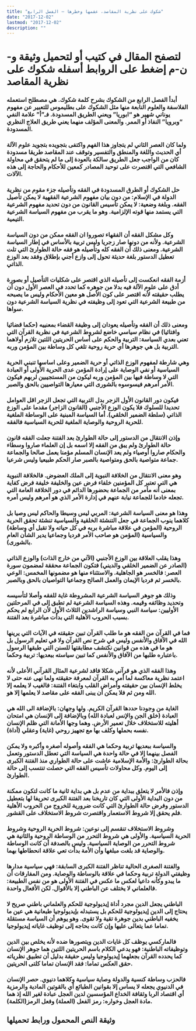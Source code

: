 ```yaml
---
title: "شكوك على نظرية المقاصد، عقمها وخطرها – الفصل الرابع"
date: "2017-12-02"
lastmod: "2017-12-02"
description: ""
---
```

# **لتصفح المقال في كتيب أو لتحميل وثيقة و-ن-م إضغط على الروابط أسفله** **شكوك على نظرية المقاصد**

### أبدأ الفصل الرابع من الشكوك بشرح كلمة شكوك. هي مصطلح استعمله الفلاسفة والعلوم النابعة منها مثل الشكوك على بطليموس للتعبير عن مفهوم يوناني شهير هو “ابوريا” ويعني الطريق المسدودة. فـ”أ” علامة النفي “وبرويا” النفاذ أو الممر. والمعنى المؤلف منهما يعني طريق العلاج النظري المسدودة.

### ولما كان العصر الثاني لم يتجاوز هذا الفهم واكتفى بتجويده بتجويد علوم الآلة أي الحديث واللغة والمنطق والتفسير وتوقف عند المقاصد طريقا مسدودة كان من الواجب جعل الطريق سالكة بالعودة إلى ما لم يتحقق في محاولة الشافعي التي اقتصرت على توحيد المصادر كمعين للأحكام والحاجة إلى هذه الآلات.

### حل الشكوك أو الطرق المسدودة في الفقه وتأصيله جزء مقوم من نظرية الدولة في الإسلام: من دون بيان مفهوم الشرعية الفقهية لا يمكن تأصيل الفقه. وبلغة وضعية: لا يمكن تأسيس القانون من دون تحديد مفهوم الشرعية التي يستمد منها قوته الإلزامية. وهو ما يقرب من مفهوم السياسة الشرعية التيمية.

### وكل مشكل الفقه أن الفقهاء تصوروا ان الفقه ممكن من دون السياسة الشرعية. ولأنه من دونها صار زجريا وليس تربية بالأساس في إطار السياسة الشرعية. ومعنى ذلك أن الفقه كله وتأصيله هو فقه حالة الطوارئ التي تلت تعطيل الدستور بلغة حديثة تحول إلى وازع أجني بإطلاق وفقد بعد الوزع الذاتي.

### أزمة الفقه انعكست إلى تأصيله الذي اقتصر على شكليات التأصيل أو بصورة أدق على علوم الآلة فيه بدلا من جوهره كما تحدد في العصر الأول دون أن يطلب حقيقته لأنه اقتصر على كون الأصل هو معين الأحكام وليس ما يصبحه من طبيعة الشرعية التي تعود إلى وظيفته في نظرية السياسة الشرعية دون سواها.

### ومعنى ذلك أن الفقه وتأصيله يعودان إلى وظيفة القضاء بمعنييه (حكما قضائيا وافتائيا) في نظام سياسي خاضع لشروط الشرعية في نظرية القرآن التي تعني بعدي السياسة: التربية والحكم على أساس الحريتين اللتين تلازم أولاهما التربية بل هي جوهرها أي حرية روحية تلغي كل وساطة بين المؤمن وربه.

### وهي شارطة لمفهوم الوزع الذاتي أو حرية الضمير وعلى اساسها تنبني الحرية السياسية أو نفي الوصاية على إرادة المؤمن عدى الحرية الأولى أو العبادة التي لا وساطة فيها بين المؤمن وربه ليكون من المستجيبين لربهم فيكون الأمر أمرهم فيسوسوه بالشورى التي معيارها التواصيين بالحق والصبر.

### فيكون دور القانون الأول الزجر بدل التربية التي تجعل الزجر اقل العوامل تحديدا للسلوك فلا يكون الوزع الأجنبي (القانون الزاجر) مقدما على الوزع الذاتي (سلطة الضمير الخلقي). أما السياسة المبنية على الوساطة الملغية للحرية الروحية والوصاية الملغية للحرية السياسية فالفقه.

### وإذن الانتقال من الدستور إلى حالة الطوارئ بعد الفتنة جعلت الفقه قانون حالة الطوارئ ولم يبق من الفقه إلا اسمه بل إن العلماء صاروا وسطاء والحكام صاروا أوصياء ولم يعد الإنسان المسلم مؤمنا يعمل صالحا والجماعة جماعة متواصية بالحق ومتواصية بالصبر صار الحكم طبيعيا وليس شرعيا.

### وهو معنى الانتقال من الخلافة النبوية إلى الملك العضوض. فالخلافة النبوية هي التي تعتبر كل المؤمنين خلفاء فرض عين والخليفة خليفة فرض كفاية بمعنى أنه مأمر من الجماعة بحضورها الدائم في دور الخلافة العامة التي تجعله خادما للجماعة نيابة عنهم في إدارة الأمر الذي هو أمرهم وليس أمره.

### وهذا هو معنى السياسة الشرعية: المربي ليس وسيطا والحاكم ليس وصيا بل كلاهما ينوب الجماعة في جعل التنشئة الخلقية والسياسية تنشئة تحقق الحرية الروحية (المؤمن في علاقة مباشرة بربه في كل حياته ولا تقبل أي وساطة) والسياسية (المؤمن هو صاحب الأمر فرديا وجماعيا يدير الشأن العام بالشورى).

### وهذا يقلب العلاقة بين الوزع الأجنبي (الآتي من خارج الذات) والوزع الذاتي (الصادر عن الضمير الخلقي والديني) فتكون الجماعة محققة لمضمون سورة العصر: فالخسر هو الجاهلية. والاستثناء منها هو مضمونها المخمس: الوعي بالخسر ثم فرديا الإيمان والعمل الصالح وجماعيا التواصيان بالحق وبالصبر.

### وذلك هو جوهر السياسة الشرعية المشروطة غاية للفقه وأصلا لتأسيسه وتحديد وظائفه وقيمه. وهذه السياسة الشرعية لم تطبق إلى في المرحلتين الأوليين: سياسة النبي وسياسة الراشدين الثلاث الأول لأن الرابع لم يحكم بسبب الحروب الأهلية التي بدأت مباشرة بعد الفتنة.

### فما في القرآن من الفقه هو ما طلب القرآن تبين حقيقته في الآيات التي يرينها الله في الآفاق والأنفس وليس في شرح نص القرآن ولا في تعليم الرسول بل هو ما في هذه من قوانين نكتشف مطابقتها للسنن التي طبقها الرسول باعتباره طلبها من الآفاق والأنفس كما تبين سياسته ببعديها: تربية وحكما.

### وهذا الفقه الذي هو قرآني شكلا فاقد لشرعية المثال القرآني الأعلى لأنه اعتمد نظرية معاكسة لما أمر به القرآن لمعرفة حقيقته ولما نهى عنه حتى لا يخلط الإنسان بين حقيقته وأمراض القلب وابتغاء الفتنة: فالغيب لا يعلمه إلا الله ومن ثم فلا يمكن أن يبنى الفقه على مقاصد لا يعلمها إلا هو.

### الغاية من وجودنا حددها القرآن الكريم. ولها وجهان: بالإضافة الى الله هي العبادة (خلق الجن والإنس لعبادة الله) وبالإضافة إلى الإنسان هي امتحان أهليته للاستخلاف خلال تعمير الأرض. وهما وجها الأمانة التي ظلم الإنسان نفسه بحملها وكلف بها مع تجهيز روحي (غاية) وعقلي (أداة).

### والسياسة ببعديها تربية وحكما هي الفقه وأصوله أصغره وأكبره ولا يمكن الفصل بينهما إلا في حالة واحدة هي السياسة التي تعطل الدستور وتعمل بحالة الطوارئ: والأمة الإسلامية عاشت على حالة الطواري منذ الفتنة الكبرى إلى اليوم. وكل محاولات تأسيس الفقه التي حصلت تنتسب إلى حالة الطوارئ.

### وإذن فالأمر لا يتعلق ببداية من عدم بل هي بداية ثانية ما كانت لتكون ممكنة من دون البداية الأولى التي كان تاريخنا بعد الفتنة الكبرى تحريفا لها بتعطيل الدستور وفرض حالة الطوارئ التي كانت ضرورية للخروج من الحروب الأهلية فلم يحقق إلا شروط الاستعمار واقتصرت شروط الاستخلاف على القشور.

### وشروط الاستخلاف تنقسم إلى نوعين: شروط الحرية الروحية وشروط الحرية السياسية. والأولى هي شروط التحرر من الوساطة الروحية والثانية هي شروط التحرر من الوصاية السياسية. وليس بالصدفة أن كانت الوساطة والوصاية قد بلغت مبلغها وأن الأمة بدأت تعي علاقة انحطاطها بهما.

### والفتنة الصغرى الحالية تناظر الفتنة الكبرى السابقة: فهي سياسية مدارها وظيفتي الدولة تربية وحكما في علاقة بالوساطة والوصاية. ومن المفارقات أن ما يبدو وكأنه داعيا لعكس ما عكس في الفتنة الأولى هو من نفس الطبيعة: فالعلماني لا يختلف عن الباطني إلا بالأقوال. لكن الأفعال واحدة.

### الباطني يجعل الدين مجرد أداة إيديولوجية للحكم والعلماني باطني صريح لا يحتاج إلى الدين إيديولوجية للحكم بل يستبدله بإيديولوجيا طبعانية هي عين ما يخفيه الباطني بدين جوهرة تقية ولا تقوى. وهو يوهم أن السياسة مستقلة تماما عما يتعالى عليها وإن كانت بحاجه إلى توظيف غاياته إيديولوجيا.

### فالماركسي يوظف كل غايات الدين ويتصورها ضده لأنه يخلص بين الدين وتوظيفاته الباطنية: فهو يدعي الكلام باسم الحريتين اللتين هما جوهر الإنسان كما يحدده القرآن بجعلهما إيديولوجيا وليس حقيقة بدليل أن تطبيق نظرياته حقق العكس تماما: فقد الإنسان تماما كلتى الحريتين.

### فالحزب وساطة كنسية والدولة وصاية سياسية وكلاهما دنيوي. حصر الإنسان في الدنيوي يجعله لا يساس إلا بقوانين الطبائع أي بالقوتين المادية والرمزية أي اقتصاد الربا وثقافة الخداع المؤسسين لدين العجل عبادة لغير الله إذ هما مادة العجل وخواره: رمز الفعل (العملة) وفعل الرمز(الكلمة).

## وثيقة النص المحمول ورابط تحميلها

###